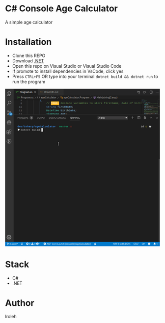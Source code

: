 # C# Console Age Calculator

A simple age calculator

# Installation
- Clone this REPO
- Download [.NET](https://dotnet.microsoft.com/download)
- Open this repo on Visual Studio or Visual Studio Code
- If promote to install dependencies in VsCode, click yes
- Press `CTRL+F5` OR type into your terminal `dotnet build && dotnet run` to run the program

![](dotnetcalculator.gif)

# Stack
- C#
- .NET

# Author 
Iroleh